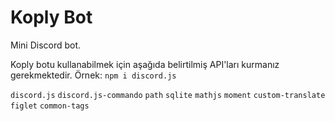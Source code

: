 # Koply Bot

Mini Discord bot.

Koply botu kullanabilmek için aşağıda belirtilmiş API'ları kurmanız gerekmektedir.
Örnek: `npm i discord.js`

`discord.js`
`discord.js-commando`
`path`
`sqlite`
`mathjs`
`moment`
`custom-translate`
`figlet`
`common-tags`
